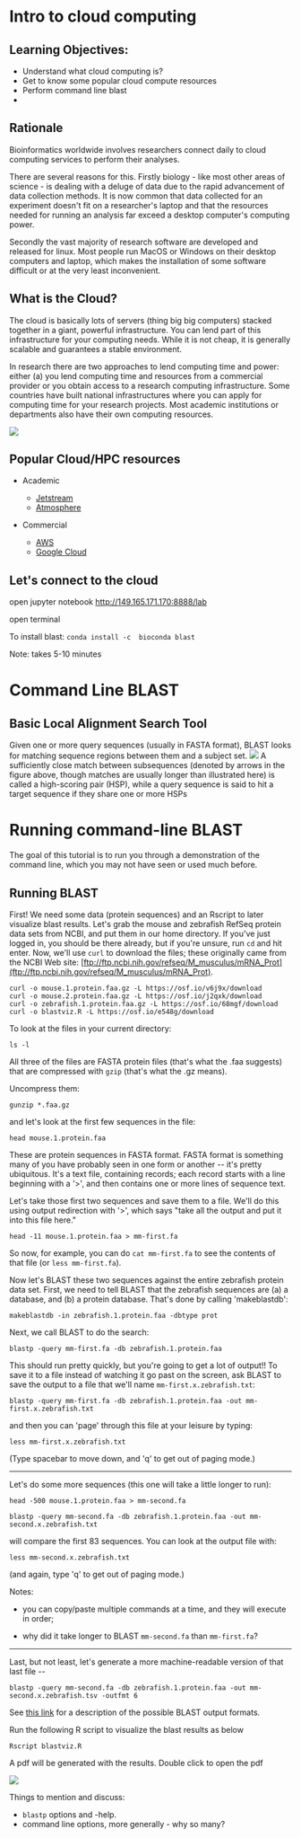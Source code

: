 # Intro to cloud computing

## Learning Objectives:
+ Understand what cloud computing is?
+ Get to know some popular cloud compute resources
+ Perform command line blast
+ 

## Rationale

Bioinformatics worldwide involves researchers connect daily to cloud computing services to perform their analyses.

There are several reasons for this. Firstly biology - like most other areas of science - is dealing with a deluge of data due to the rapid advancement of data collection methods. It is now common that data collected for an experiment doesn't fit on a researcher's laptop and that the resources needed for running an analysis far exceed a desktop computer's computing power.

Secondly the vast majority of research software are developed and released for linux. Most people run MacOS or Windows on their desktop computers and laptop, which makes the installation of some software difficult or at the very least inconvenient.

## What is the Cloud?

The cloud is basically lots of servers (thing big big computers) stacked together in a giant, powerful infrastructure. You can lend part of this infrastructure for your computing needs. While it is not cheap, it is generally scalable and guarantees a stable environment.

In research there are two approaches to lend computing time and power: either (a) you lend computing time and resources from a commercial provider or you obtain access to a research computing infrastructure. Some countries have built national infrastructures where you can apply for computing time for your research projects. Most academic institutions or departments also have their own computing resources.

![](static/cloud_compute.png)

## Popular Cloud/HPC resources
+ Academic
    + [Jetstream](https://www.jetstream-cloud.org/)
    + [Atmosphere](https://atmo.cyverse.org/)

+ Commercial
    + [AWS](https://aws.amazon.com/getting-started/tutorials/launch-a-virtual-machine/)
    + [Google Cloud](https://cloud.google.com/)

## Let's connect to the cloud


open jupyter notebook
http://149.165.171.170:8888/lab

open terminal 


To install blast:
`conda install -c  bioconda blast`

Note: takes 5-10 minutes


# Command Line BLAST
## Basic Local Alignment Search Tool

Given one or more query sequences (usually in FASTA format), BLAST looks for matching sequence regions between them and a subject set.
![](https://i.imgur.com/YPVewm4.png)
A sufficiently close match between subsequences (denoted by arrows in the figure above, though matches are usually longer than illustrated here) is called a high-scoring pair (HSP), while a query sequence is said to hit a target sequence if they share one or more HSPs

# Running command-line BLAST

The goal of this tutorial is to run you through a demonstration of the
command line, which you may not have seen or used much before.

## Running BLAST

First! We need some data (protein sequences) and an Rscript to later visualize blast results.  Let's grab the mouse and zebrafish RefSeq
protein data sets from NCBI, and put them in our home directory. If you've just logged
in, you should be there already, but if you're unsure, run `cd` and hit enter. Now,
we'll use `curl` to download the files; these originally came from the NCBI Web site: [ftp://ftp.ncbi.nih.gov/refseq/M_musculus/mRNA_Prot](ftp://ftp.ncbi.nih.gov/refseq/M_musculus/mRNA_Prot).

```
curl -o mouse.1.protein.faa.gz -L https://osf.io/v6j9x/download
curl -o mouse.2.protein.faa.gz -L https://osf.io/j2qxk/download
curl -o zebrafish.1.protein.faa.gz -L https://osf.io/68mgf/download
curl -o blastviz.R -L https://osf.io/e548g/download
```

To look at the files in your current directory:

```
ls -l
```

All three of the files are FASTA protein files (that's what the .faa
suggests) that are compressed with `gzip` (that's what the .gz means).

Uncompress them:

```
gunzip *.faa.gz
```

and let's look at the first few sequences in the file:

```
head mouse.1.protein.faa 
```

These are protein sequences in FASTA format.  FASTA format is something
many of you have probably seen in one form or another -- it's pretty
ubiquitous.  It's a text file, containing records; each record
starts with a line beginning with a '>', and then contains one or more
lines of sequence text.

Let's take those first two sequences and save them to a file.  We'll
do this using output redirection with '>', which says "take
all the output and put it into this file here."

```
head -11 mouse.1.protein.faa > mm-first.fa
```

So now, for example, you can do `cat mm-first.fa` to see the contents of
that file (or `less mm-first.fa`).

Now let's BLAST these two sequences against the entire zebrafish
protein data set. First, we need to tell BLAST that the zebrafish
sequences are (a) a database, and (b) a protein database.  That's done
by calling 'makeblastdb':

```
makeblastdb -in zebrafish.1.protein.faa -dbtype prot
```

Next, we call BLAST to do the search:

```
blastp -query mm-first.fa -db zebrafish.1.protein.faa
```

This should run pretty quickly, but you're going to get a lot of output!!
To save it to a file instead of watching it go past on the screen,
ask BLAST to save the output to a file that we'll name `mm-first.x.zebrafish.txt`:

```
blastp -query mm-first.fa -db zebrafish.1.protein.faa -out mm-first.x.zebrafish.txt
```

and then you can 'page' through this file at your leisure by typing:

```
less mm-first.x.zebrafish.txt
```

(Type spacebar to move down, and 'q' to get out of paging mode.)

-----

Let's do some more sequences (this one will take a little longer to run):

```
head -500 mouse.1.protein.faa > mm-second.fa

blastp -query mm-second.fa -db zebrafish.1.protein.faa -out mm-second.x.zebrafish.txt
```

will compare the first 83 sequences.  You can look at the output file with:

```
less mm-second.x.zebrafish.txt
```

(and again, type 'q' to get out of paging mode.)

Notes:

* you can copy/paste multiple commands at a time, and they will execute in order;

* why did it take longer to BLAST ``mm-second.fa`` than ``mm-first.fa``?


----

Last, but not least, let's generate a more machine-readable version of that
last file --

```
blastp -query mm-second.fa -db zebrafish.1.protein.faa -out mm-second.x.zebrafish.tsv -outfmt 6
```

See [this link](http://www.metagenomics.wiki/tools/blast/blastn-output-format-6) for a description of the possible BLAST output formats.


Run the following R script to visualize the blast results as below

```
Rscript blastviz.R
```

A pdf will be generated with the results. Double click to open the pdf 

![](static/blastviz.png)

Things to mention and discuss:

* `blastp` options and -help.
* command line options, more generally - why so many?
